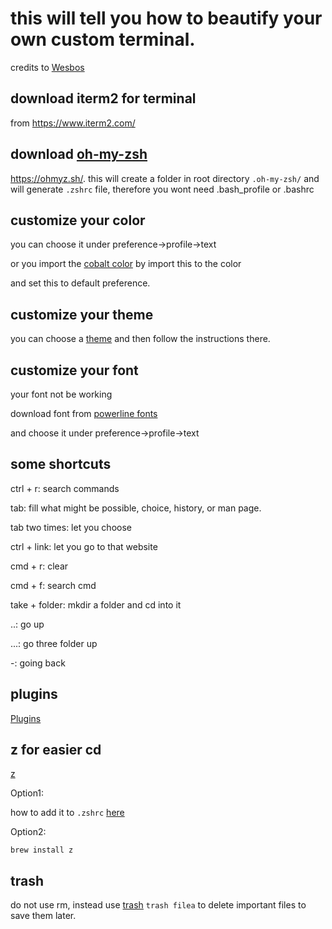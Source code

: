 # this will tell you how to beautify your own custom terminal.
credits to [Wesbos](https://www.youtube.com/playlist?list=PLu8EoSxDXHP7tXPJp5ZmUpuT7sFvrswzf)

## download iterm2 for terminal
from https://www.iterm2.com/

## download [oh-my-zsh](https://ohmyz.sh/)
https://ohmyz.sh/.
this will create a folder in root directory ```.oh-my-zsh/```
and will generate ```.zshrc``` file, therefore you wont need .bash_profile or .bashrc

## customize your color
you can choose it under preference->profile->text

or you import the [cobalt color](https://github.com/wesbos/Cobalt2-iterm/blob/master/cobalt2.itermcolors) by import this to the color

and set this to default preference.

## customize your theme
you can choose a [theme](https://github.com/robbyrussell/oh-my-zsh/wiki/Themes) and then follow the instructions there.

## customize your font
your font not be working

download font from [powerline fonts](https://github.com/powerline/fonts)

and choose it under preference->profile->text

## some shortcuts
ctrl + r:         search commands

tab:              fill what might be possible, choice, history, or man page.

tab two times:    let you choose

ctrl + link:      let you go to that website

cmd + r:          clear

cmd + f:          search cmd

take + folder:    mkdir a folder and cd into it

..:               go up

...:              go three folder up

-:                going back

## plugins
[Plugins](https://github.com/robbyrussell/oh-my-zsh/wiki/Plugins)

## z for easier cd
[z](https://github.com/rupa/z)

Option1:

how to add it to ```.zshrc``` [here](https://www.youtube.com/watch?v=qbNn5zJLZU0&list=PLu8EoSxDXHP7tXPJp5ZmUpuT7sFvrswzf&index=10)

Option2:

```brew install z```

## trash
do not use rm, instead use [trash](https://github.com/sindresorhus/trash) ```trash filea``` to delete important files to save them later.
